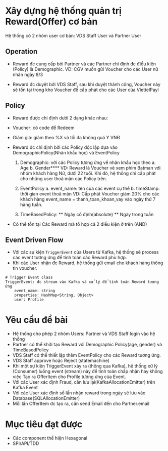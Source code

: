 # Xây dựng hệ thống quản trị Reward(Offer) cơ bản

Hệ thống có 2 nhóm user cơ bản: VDS Staff User và Partner User

## Operation
* Reward đc cung cấp bởi Partner và các Partner chỉ định đc điều kiện (Policy) là Demographic.
	VD: CGV muốn gửi Voucher cho các User nữ nhân ngày 8/3

* Reward đc duyệt bởi VDS Staff, sau khi duyệt thành công, Voucher này sẽ tồn tại trong kho Voucher để cấp phát cho các User của ViettelPayl


## Policy
* Reward được chỉ định dưới 2 dạng khác nhau:
* Voucher: có code để Redeem
* Giảm giá: giảm theo %X và tối đa không quá Y VNĐ

* Reward đc chỉ định bởi các Policy độc lập dựa vào DemographicPolicy(Nhân khẩu học) và EventPolicy
	1. Demographic: với các Policy tương ứng về nhân khẩu học theo
		a. Age
		b. Gender****
		VD: Reward là Voucher vé xem phim Batman với nhóm khách hàng Nữ, dưới 22 tuổi.
			Khi đó, hệ thống chỉ cấp phát cho những user thoã mãn các Policy trên.

	2. EventPolicy
		a. event_name: tên của các event cụ thể
		b. timeStamp: thời gian event thoã mãn
		VD: Cấp phát Voucher giảm 20% cho các khách hàng event_name = thanh_toan_khoan_vay vào ngày thứ 7 hàng tuần.
	3. TimeBasedPolicy:
        ** Ngày cố định(absolute)
        ** Ngày trong tuần

* Có thể tồn tại Các Reward mà tổ hợp cả 2 điều kiện ở trên (AND)


## Event Driven Flow
* Với các sự kiện `TriggerEvent` của Users từ Kafka, hệ thống sẽ process các event tương ứng để tính toán các Reward phù hợp.
* Khi các User nhận đc Reward, hệ thống gửi email cho khách hàng thông tin voucher.

```shell script
# Trigger Event class
TriggerEvent: đc stream vào Kafka và xử lý để tính toán Reward tương ứng
	event_name: string
	properties: HashMap<String, Object>
	user: Profile
```
# Yêu cầu đề bài
* Hệ thống cho phép 2 nhóm Users: Partner và VDS Staff login vào hệ thống
* Partner có thể khởi tạo Reward với Demographic Policy(age, gender) và TimeBasedPolicy
* VDS Staff có thể thiết lập thêm EventPolicy cho các Reward tương ứng.
* VDS Staff approve hoặc Reject (statemachine)
* Khi một sự kiện TriggerEvent xảy ra (thông qua Kafka), hệ thống xử lý (Consumer) luồng event (stream) này để tính toán chấp nhận hay không việc Tạo ra OfferItem cho Profile tương ứng của Event.
* Với các User xác định Fraud, cần lưu lại(KafkaAllocationEmitter) trên Kafka Event
* Với các User xác định số lần nhận reward trong ngày sẽ lưu vào Database(SQLAllocationEmitter)
* Mỗi lần OfferItem đc tạo ra, cần send Email đến cho Partner.email

# Mục tiêu đạt được
* Các component thể hiện Hexagonal
* SPI/API/TDD
